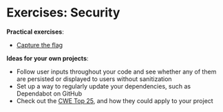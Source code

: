 # Exercises: Security

**Practical exercises**:

- [Capture the flag](ctf/)


**Ideas for your own projects**:

- Follow user inputs throughout your code and see whether any of them are persisted or displayed to users without sanitization
- Set up a way to regularly update your dependencies, such as Dependabot on GitHub
- Check out the [CWE Top 25](https://cwe.mitre.org/top25), and how they could apply to your project
